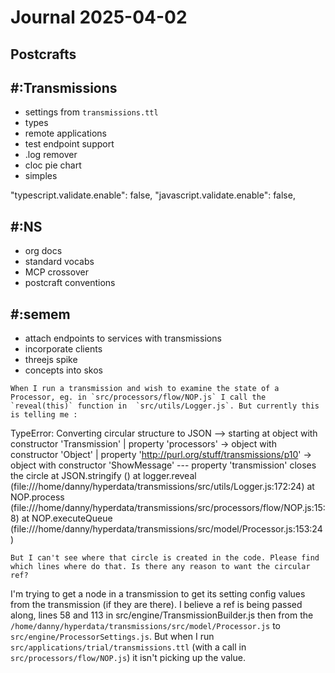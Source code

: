 # Journal 2025-04-02

## Postcrafts

## #:Transmissions

* settings from `transmissions.ttl`
* types
* remote applications
* test endpoint support
* .log remover
* cloc pie chart
* simples

"typescript.validate.enable": false,
"javascript.validate.enable": false,

## #:NS

* org docs
* standard vocabs
* MCP crossover
* postcraft conventions

## #:semem

* attach endpoints to services with transmissions
* incorporate clients
* threejs spike
* concepts into skos

```prompt
When I run a transmission and wish to examine the state of a Processor, eg. in `src/processors/flow/NOP.js` I call the `reveal(this)` function in  `src/utils/Logger.js`. But currently this is telling me :
```
TypeError: Converting circular structure to JSON
    --> starting at object with constructor 'Transmission'
    |     property 'processors' -> object with constructor 'Object'
    |     property 'http://purl.org/stuff/transmissions/p10' -> object with constructor 'ShowMessage'
    --- property 'transmission' closes the circle
    at JSON.stringify (<anonymous>)
    at logger.reveal (file:///home/danny/hyperdata/transmissions/src/utils/Logger.js:172:24)
    at NOP.process (file:///home/danny/hyperdata/transmissions/src/processors/flow/NOP.js:15:8)
    at NOP.executeQueue (file:///home/danny/hyperdata/transmissions/src/model/Processor.js:153:24)
```
But I can't see where that circle is created in the code. Please find which lines where do that. Is there any reason to want the circular ref?  
```

I'm trying to get a node in a transmission to get its setting config values from the transmission (if they are there). I believe a  ref is being passed along, lines 58 and 113 in src/engine/TransmissionBuilder.js then from the `/home/danny/hyperdata/transmissions/src/model/Processor.js` to `src/engine/ProcessorSettings.js`. But when I run `src/applications/trial/transmissions.ttl` (with a call in `src/processors/flow/NOP.js`) it isn't picking up the value.
